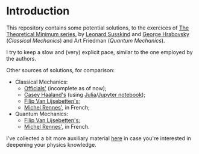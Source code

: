 # Introduction
This repository contains some potential solutions, to the exercices of
[The Theoretical Minimum series][wp-en-ttm], by [Leonard Susskind][susskind] and
[George Hrabovsky][hrabovsky] (*Classical Mechanics*) and Art Friedman (*Quantum
Mechanics*).

I try to keep a slow and (very) explicit pace, similar to the
one employed by the authors.

Other sources of solutions, for comparison:

  - Classical Mechanics:
    - [Officials'][ttm-cm] (incomplete as of now);
    - [Casey Haaland's][ttm-cm-chaaland] (using [Julia][julia]/[Jupyter notebook][jupyter]);
    - [Filip Van Lijsebetten's][ttm-cm-lijsebetten];
    - [Michel Rennes'][ttm-cm-jimdo], in French;
  - Quantum Mechanics:
    - [Filip Van Lijsebetten's][ttm-qm-lijsebetten];
    - [Michel Rennes'][ttm-qm-jimdo], in French.

I've collected a bit more auxiliary material [here][tales-ttm] in
case you're interested in deepening your physics knowledge.

[susskind]:              https://theoreticalminimum.com/biography
[hrabovsky]:             http://www.madscitech.org/members/geh.htm
[wp-en-ttm]:             https://en.wikipedia.org/wiki/The_Theoretical_Minimum
[ttm-cm]:                http://www.madscitech.org/tm/slns/
[ttm-cm-chaaland]:       https://github.com/chaaland/classical-mechanics-ttm
[ttm-cm-jimdo]:          https://leminimumtheorique-vol1.jimdofree.com/
[ttm-qm-jimdo]:          https://leminimumtheorique.jimdofree.com/
[ttm-cm-lijsebetten]:    https://1drv.ms/b/s!AqWTa8Ggj9Ahgdw9H6ILGS7FLgr83Q
[ttm-qm-lijsebetten]:    https://onedrive.live.com/redir?resid=21D08FA0C16B93A5!28241&authkey=!AAM3H-TDeYaAbaI&ithint=file%2cpdf
[jupyter]:               https://jupyter.org/
[julia]:                 https://julialang.org/
[tales-ttm]:             https://tales.mbivert.com/on-the-theoretical-minimum-solutions/